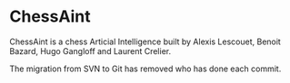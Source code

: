 # ChessAint

ChessAint is a chess Articial Intelligence built by Alexis Lescouet, Benoit Bazard, Hugo Gangloff and Laurent Crelier.

The migration from SVN to Git has removed who has done each commit.
